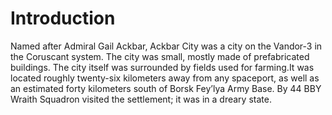 # Introduction

Named after Admiral Gail Ackbar, Ackbar City was a city on the Vandor-3 in the Coruscant system.
The city was small, mostly made of prefabricated buildings.
The city itself was surrounded by fields used for farming.It was located roughly twenty-six kilometers away from any spaceport, as well as an estimated forty kilometers south of Borsk Fey’lya Army Base.
By 44 BBY Wraith Squadron visited the settlement; it was in a dreary state.
